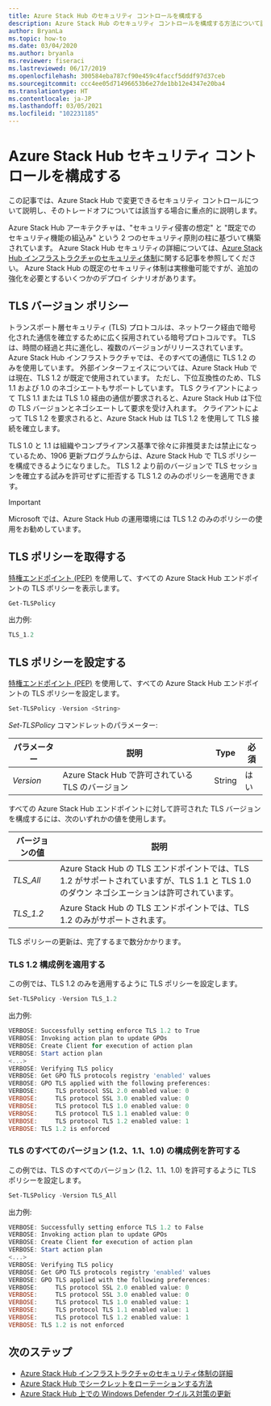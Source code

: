 ```yaml
---
title: Azure Stack Hub のセキュリティ コントロールを構成する
description: Azure Stack Hub のセキュリティ コントロールを構成する方法について説明します。
author: BryanLa
ms.topic: how-to
ms.date: 03/04/2020
ms.author: bryanla
ms.reviewer: fiseraci
ms.lastreviewed: 06/17/2019
ms.openlocfilehash: 300584eba787cf90e459c4faccf5dddf97d37ceb
ms.sourcegitcommit: ccc4ee05d71496653b6e27de1bb12e4347e20ba4
ms.translationtype: HT
ms.contentlocale: ja-JP
ms.lasthandoff: 03/05/2021
ms.locfileid: "102231185"
---
```

# <a name="configure-azure-stack-hub-security-controls"></a>Azure Stack Hub セキュリティ コントロールを構成する

この記事では、Azure Stack Hub で変更できるセキュリティ コントロールについて説明し、そのトレードオフについては該当する場合に重点的に説明します。

Azure Stack Hub アーキテクチャは、"セキュリティ侵害の想定" と "既定でのセキュリティ機能の組込み" という 2 つのセキュリティ原則の柱に基づいて構築されています。 Azure Stack Hub セキュリティの詳細については、[Azure Stack Hub インフラストラクチャのセキュリティ体制](azure-stack-security-foundations.md)に関する記事を参照してください。 Azure Stack Hub の既定のセキュリティ体制は実稼働可能ですが、追加の強化を必要とするいくつかのデプロイ シナリオがあります。

## <a name="tls-version-policy"></a>TLS バージョン ポリシー

トランスポート層セキュリティ (TLS) プロトコルは、ネットワーク経由で暗号化された通信を確立するために広く採用されている暗号プロトコルです。 TLS は、時間の経過と共に進化し、複数のバージョンがリリースされています。 Azure Stack Hub インフラストラクチャでは、そのすべての通信に TLS 1.2 のみを使用しています。 外部インターフェイスについては、Azure Stack Hub では現在、TLS 1.2 が既定で使用されています。 ただし、下位互換性のため、TLS 1.1 および 1\.0 のネゴシエートもサポートしています。 TLS クライアントによって TLS 1.1 または TLS 1.0 経由の通信が要求されると、Azure Stack Hub は下位の TLS バージョンとネゴシエートして要求を受け入れます。 クライアントによって TLS 1.2 を要求されると、Azure Stack Hub は TLS 1.2 を使用して TLS 接続を確立します。

TLS 1.0 と 1.1 は組織やコンプライアンス基準で徐々に非推奨または禁止になっているため、1906 更新プログラムからは、Azure Stack Hub で TLS ポリシーを構成できるようになりました。 TLS 1.2 より前のバージョンで TLS セッションを確立する試みを許可せずに拒否する TLS 1.2 のみのポリシーを適用できます。

> [!IMPORTANT]
> Microsoft では、Azure Stack Hub の運用環境には TLS 1.2 のみのポリシーの使用をお勧めしています。

## <a name="get-tls-policy"></a>TLS ポリシーを取得する

[特権エンドポイント (PEP)](azure-stack-privileged-endpoint.md) を使用して、すべての Azure Stack Hub エンドポイントの TLS ポリシーを表示します。

```powershell
Get-TLSPolicy
```

出力例:

```powershell
TLS_1.2
```

## <a name="set-tls-policy"></a>TLS ポリシーを設定する

[特権エンドポイント (PEP)](azure-stack-privileged-endpoint.md) を使用して、すべての Azure Stack Hub エンドポイントの TLS ポリシーを設定します。

```powershell
Set-TLSPolicy -Version <String>
```

*Set-TLSPolicy* コマンドレットのパラメーター:

| パラメーター | 説明 | Type | 必須 |
|-----|-----|-----|-----|
| *Version* | Azure Stack Hub で許可されている TLS のバージョン | String | はい |

すべての Azure Stack Hub エンドポイントに対して許可された TLS バージョンを構成するには、次のいずれかの値を使用します。

| バージョンの値 | 説明 |
|-------|-------|
| *TLS_All* | Azure Stack Hub の TLS エンドポイントでは、TLS 1.2 がサポートされていますが、TLS 1.1 と TLS 1.0 のダウン ネゴシエーションは許可されています。 |
| *TLS_1.2* | Azure Stack Hub の TLS エンドポイントでは、TLS 1.2 のみがサポートされます。 |

TLS ポリシーの更新は、完了するまで数分かかります。

### <a name="enforce-tls-12-configuration-example"></a>TLS 1.2 構成例を適用する

この例では、TLS 1.2 のみを適用するように TLS ポリシーを設定します。

```powershell
Set-TLSPolicy -Version TLS_1.2
```

出力例:

```powershell
VERBOSE: Successfully setting enforce TLS 1.2 to True
VERBOSE: Invoking action plan to update GPOs
VERBOSE: Create Client for execution of action plan
VERBOSE: Start action plan
<...>
VERBOSE: Verifying TLS policy
VERBOSE: Get GPO TLS protocols registry 'enabled' values
VERBOSE: GPO TLS applied with the following preferences:
VERBOSE:     TLS protocol SSL 2.0 enabled value: 0
VERBOSE:     TLS protocol SSL 3.0 enabled value: 0
VERBOSE:     TLS protocol TLS 1.0 enabled value: 0
VERBOSE:     TLS protocol TLS 1.1 enabled value: 0
VERBOSE:     TLS protocol TLS 1.2 enabled value: 1
VERBOSE: TLS 1.2 is enforced
```

### <a name="allow-all-versions-of-tls-12-11-and-10-configuration-example"></a>TLS のすべてのバージョン (1.2、1.1、1.0) の構成例を許可する

この例では、TLS のすべてのバージョン (1.2、1.1、1.0) を許可するように TLS ポリシーを設定します。

```powershell
Set-TLSPolicy -Version TLS_All
```

出力例:

```powershell
VERBOSE: Successfully setting enforce TLS 1.2 to False
VERBOSE: Invoking action plan to update GPOs
VERBOSE: Create Client for execution of action plan
VERBOSE: Start action plan
<...>
VERBOSE: Verifying TLS policy
VERBOSE: Get GPO TLS protocols registry 'enabled' values
VERBOSE: GPO TLS applied with the following preferences:
VERBOSE:     TLS protocol SSL 2.0 enabled value: 0
VERBOSE:     TLS protocol SSL 3.0 enabled value: 0
VERBOSE:     TLS protocol TLS 1.0 enabled value: 1
VERBOSE:     TLS protocol TLS 1.1 enabled value: 1
VERBOSE:     TLS protocol TLS 1.2 enabled value: 1
VERBOSE: TLS 1.2 is not enforced
```

## <a name="next-steps"></a>次のステップ

- [Azure Stack Hub インフラストラクチャのセキュリティ体制の詳細](azure-stack-security-foundations.md)
- [Azure Stack Hub でシークレットをローテーションする方法](azure-stack-rotate-secrets.md)
- [Azure Stack Hub 上での Windows Defender ウイルス対策の更新](azure-stack-security-av.md)
